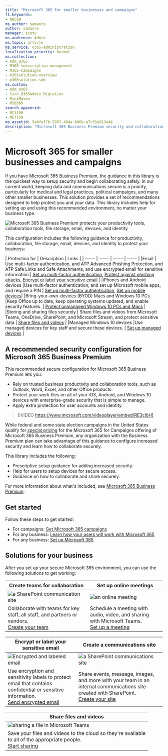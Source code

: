 ```yaml
---
title: "Microsoft 365 for smaller businesses and campaigns"
f1.keywords:
- NOCSH
ms.author: samanro
author: samanro
manager: scotv
ms.audience: Admin
ms.topic: article
ms.service: o365-administration
localization_priority: Normal
ms.collection: 
- Adm_O365
- M365-subscription-management 
- M365-Campaigns
- m365solution-overview
- m365solution-smb
ms.custom:
- Adm_O365
- Core_O365Admin_Migration
- MiniMaven
- MSB365
search.appverid:
- BCS160
- MET150
ms.assetid: 5abfef7b-5957-484a-b06b-a7c55e013e44
description: "Microsoft 365 Business Premium security and collaboration recommendations for smaller businesses, including smaller firms, practices, and political campaigns."
---
```


Microsoft 365 for smaller businesses and campaigns
===========================

If you have Microsoft 365 Business Premium, the guidance in this library is the quickest way to setup security and begin collaborating safely. In our current world, keeping data and communications secure is a priority, particularly for medical and legal practices, political campaigns, and many other smaller businesses. This solution provides a set of recommendations designed to help protect you and your data. This library includes help for setting up and using this recommended environment, no matter your business type.


![Microsoft 365 Business Premium protects your productivity tools, collaboration tools, file storage, email, devices, and identity](../media/M365-WhatIsIt-SecurityFocus.png)

This configuration includes the following guidance for productivity, collaboration, file storage, email, devices, and identity to protect your business:

| Protection for | Description | Links |
| ----- | ----- | ----- | ----- |
|Email | Use multi-factor authentication, and ATP Advanced Phishing Protection, and ATP Safe Links and Safe Attachments, and use encrypted email for sensitive information.| [Set up multi-factor authentication](m365-campaigns-multifactor-authenication.md), [Protect against phishing attacks](m365-campaigns-phishing-and-attacks.md), [Encrypt or label your sensitive email](send-encrypted-email.md) |
|iPhones and Android devices |Use multi-factor authentication, and set up Microsoft mobile apps, and require a PIN | [Set up multi-factor authentication](m365-campaigns-multifactor-authenication.md), [Set up mobile devices](../business/set-up-mobile-devices.md?toc=/microsoft-365/campaigns/toc.json)|
|Bring-your-own-devices (BYOD) Macs and Windows 10 PCs |Keep Office up to date, keep operating systems updated, and enable security features. | [Protect unmanaged Windows 10 PCs and Macs](m365-campaigns-protect-pcs-macs.md) |
|Storing and sharing files securely | Share files and videos from Microsoft Teams, OneDrive, SharePoint, and Microsoft Stream, and protect sensitive data.| [Share files and videos](share-files-and-videos.md) |
|Managed Windows 10 devices |Use managed devices for key staff and secure these devices. | [Set up managed devices](../business/set-up-windows-devices.md?toc=/microsoft-365/campaigns/toc.json) |

A recommended security configuration for Microsoft 365 Business Premium
------------------------------------

This recommended secure configuration for Microsoft 365 Business Premium lets you:

- Rely on trusted business productivity and collaboration tools, such as Outlook, Word, Excel, and other Office products.
- Protect your work files on all of your iOS, Android, and Windows 10 devices with enterprise-grade security that is simple to manage.
- Apply extra protection for user accounts and identity.

> [!VIDEO https://www.microsoft.com/videoplayer/embed/RE3clbH]

While federal and some state election campaigns in the United States qualify for [special pricing](get-microsoft-365-campaigns.md) for the Microsoft 365 for Campaigns offering of Microsoft 365 Business Premium, any organization with the Business Premium plan can take advantage of this guidance to configure increased security and learn how to collaborate securely.

This library includes the following:

- Prescriptive setup guidance for adding increased security.
- Help for users to setup devices for secure access.
- Guidance on how to collaborate and share securely.

For more information about what's included, see [Microsoft 365 Business Premium](https://www.microsoft.com/microsoft-365/business).

Get started
--------------------------

Follow these steps to get started:

- For campaigns: [Get Microsoft 365 campaigns](get-microsoft-365-campaigns.md)
- For any business: [Learn how your users will work with Microsoft 365](m365-campaigns-users.md)
- For any business: [Set up Microsoft 365](microsoft-365-campaigns-setup-overview.md)

Solutions for your business
--------------------------

After you set up your secure Microsoft 365 environment, you can use the following solutions to get working:

| Create teams for collaboration | Set up online meetings |
| ------------- | ------------- |
| ![a SharePoint communication site](../media/sm-m365-democracy-teams-collab.png) | ![an online meeting](../media/m365-democracy-teams-meetings.png) |
| Collaborate with teams for key staff, all staff, and partners or vendors.<br>[Create your team](create-teams-for-collaboration.md) | Schedule a meeting with audio, video, and sharing with Microsoft Teams.<br>[Set up a meeting](set-up-meetings.md) |

| Encrypt or label your sensitive email | Create a communications site |
| ------------- | ------------- |
| ![Encrypted and labeled email](../media/sm-m365-campaign-email-encrypt.png) | ![a SharePoint communications site](../media/sm-m365-democracy-comms-site.png) |
| Use encryption and sensitivity labels to protect email that contains confidential or sensitive information.<br>[Send encrypted email](send-encrypted-email.md) | Share events, message, images, and more with your team in an internal communications site created with SharePoint.<br>[Create your site](create-communications-site.md) |

| Share files and videos |
| ------------- |
| ![sharing a file in Microsoft Teams](../media/m365-democracy-teams-sharefiles.png) |
| Save your files and videos to the cloud so they're available <br>to all of the appropriate people.<br>[Start sharing](share-files-and-videos.md) |
